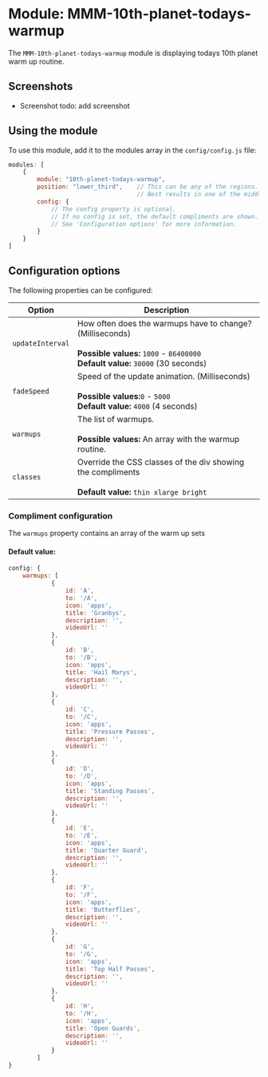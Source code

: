 # Module: MMM-10th-planet-todays-warmup
The `MMM-10th-planet-todays-warmup` module is displaying todays 10th planet warm up routine.

## Screenshots
- Screenshot
todo: add screenshot

## Using the module

To use this module, add it to the modules array in the `config/config.js` file:
````javascript
modules: [
	{
		module: "10th-planet-todays-warmup",
		position: "lower_third",	// This can be any of the regions.
									// Best results in one of the middle regions like: lower_third
		config: {
			// The config property is optional.
			// If no config is set, the default compliments are shown.
			// See 'Configuration options' for more information.
		}
	}
]
````

## Configuration options

The following properties can be configured:


| Option           | Description
| ---------------- | -----------
| `updateInterval` | How often does the warmups have to change? (Milliseconds) <br><br> **Possible values:** `1000` - `86400000` <br> **Default value:** `30000` (30 seconds)
| `fadeSpeed`      | Speed of the update animation. (Milliseconds) <br><br> **Possible values:**`0` - `5000` <br> **Default value:** `4000` (4 seconds)
| `warmups`	   | The list of warmups. <br><br> **Possible values:** An array with the warmup routine.
| `classes`        | Override the CSS classes of the div showing the compliments <br><br> **Default value:** `thin xlarge bright`

### Compliment configuration

The `warmups` property contains an array of the warm up sets

#### Default value:
````javascript
config: {
	warmups: [
            {
                id: 'A',
                to: '/A',
                icon: 'apps',
                title: 'Granbys',
                description: '',
                videoUrl: ''
            },
            {
                id: 'B',
                to: '/B',
                icon: 'apps',
                title: 'Hail Marys',
                description: '',
                videoUrl: ''
            },
            {
                id: 'C',
                to: '/C',
                icon: 'apps',
                title: 'Pressure Passes',
                description: '',
                videoUrl: ''
            },
            {
                id: 'D',
                to: '/D',
                icon: 'apps',
                title: 'Standing Passes',
                description: '',
                videoUrl: ''
            },
            {
                id: 'E',
                to: '/E',
                icon: 'apps',
                title: 'Quarter Guard',
                description: '',
                videoUrl: ''
            },
            {
                id: 'F',
                to: '/F',
                icon: 'apps',
                title: 'Butterflies',
                description: '',
                videoUrl: ''
            },
            {
                id: 'G',
                to: '/G',
                icon: 'apps',
                title: 'Top Half Passes',
                description: '',
                videoUrl: ''
            },
            {
                id: 'H',
                to: '/H',
                icon: 'apps',
                title: 'Open Guards',
                description: '',
                videoUrl: ''
            }
        ]
}
````
